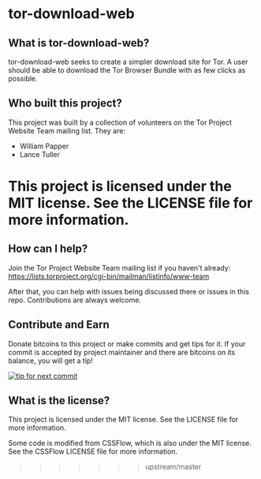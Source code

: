 tor-download-web
================
What is tor-download-web?
-------------
tor-download-web seeks to create a simpler download site for Tor. A user should be able to download the Tor Browser Bundle with as few clicks as possible.

Who built this project?
---------------
This project was built by a collection of volunteers on the Tor Project Website Team mailing list. They are:

* William Papper
* Lance Tuller

This project is licensed under the MIT license. See the LICENSE file for more information.
=======
How can I help?
--------------
Join the Tor Project Website Team mailing list if you haven't already: https://lists.torproject.org/cgi-bin/mailman/listinfo/www-team

After that, you can help with issues being discussed there or issues in this repo. Contributions are always welcome.



Contribute and Earn
-------------

Donate bitcoins to this project or make commits and get tips for it. If your commit is accepted by project maintainer and there are bitcoins on its balance, you will get a tip!

[![tip for next commit](http://tip4commit.com/projects/686.svg)](http://tip4commit.com/projects/686)

What is the license?
--------------------
This project is licensed under the MIT license. See the LICENSE file for more information.

Some code is modified from CSSFlow, which is also under the MIT license. See the CSSFlow LICENSE file for more information.
>>>>>>> upstream/master
